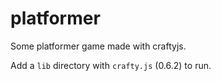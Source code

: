platformer
==========

Some platformer game made with craftyjs.

Add a `lib` directory with `crafty.js` (0.6.2) to run.
